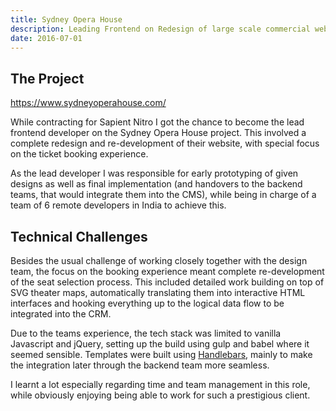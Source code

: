 ```yaml
---
title: Sydney Opera House
description: Leading Frontend on Redesign of large scale commercial web platform
date: 2016-07-01
---
```


## The Project

https://www.sydneyoperahouse.com/

While contracting for Sapient Nitro I got the chance to become the lead frontend developer on the Sydney Opera House project. This involved a complete redesign and re-development of their website, with special focus on the ticket booking experience.

As the lead developer I was responsible for early prototyping of given designs as well as final implementation (and handovers to the backend teams, that would integrate them into the CMS), while being in charge of a team of 6 remote developers in India to achieve this.

## Technical Challenges

Besides the usual challenge of working closely together with the design team, the focus on the booking experience meant complete re-development of the seat selection process. This included detailed work building on top of SVG theater maps, automatically translating them into interactive HTML interfaces and hooking everything up to the logical data flow to be integrated into the CRM.

Due to the teams experience, the tech stack was limited to vanilla Javascript and jQuery, setting up the build using gulp and babel where it seemed sensible. Templates were built using [Handlebars](https://handlebarsjs.com/), mainly to make the integration later through the backend team more seamless.

I learnt a lot especially regarding time and team management in this role, while obviously enjoying being able to work for such a prestigious client.

